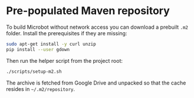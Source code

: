 # Pre-populated Maven repository

To build Microbot without network access you can download a prebuilt `.m2` folder.
Install the prerequisites if they are missing:

```bash
sudo apt-get install -y curl unzip
pip install --user gdown
```

Then run the helper script from the project root:

```bash
./scripts/setup-m2.sh
```

The archive is fetched from Google Drive and unpacked so that the cache resides in `~/.m2/repository`.
